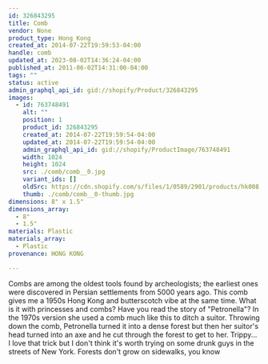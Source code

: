 ```yaml
---
id: 326843295
title: Comb
vendor: None
product_type: Hong Kong
created_at: 2014-07-22T19:59:53-04:00
handle: comb
updated_at: 2023-08-02T14:36:24-04:00
published_at: 2011-06-02T14:31:00-04:00
tags: ""
status: active
admin_graphql_api_id: gid://shopify/Product/326843295
images:
  - id: 763748491
    alt: ""
    position: 1
    product_id: 326843295
    created_at: 2014-07-22T19:59:54-04:00
    updated_at: 2014-07-22T19:59:54-04:00
    admin_graphql_api_id: gid://shopify/ProductImage/763748491
    width: 1024
    height: 1024
    src: ./comb/comb__0.jpg
    variant_ids: []
    oldSrc: https://cdn.shopify.com/s/files/1/0589/2901/products/hk008.jpeg?v=1406073594
    thumb: ./comb/comb__0-thumb.jpg
dimensions: 8" x 1.5"
dimensions_array:
  - 8"
  - 1.5"
materials: Plastic
materials_array:
  - Plastic
provenance: HONG KONG

---
```


Combs are among the oldest tools found by archeologists; the earliest ones were discovered in Persian settlements from 5000 years ago. This comb gives me a 1950s Hong Kong and butterscotch vibe at the same time. What is it with princesses and combs? Have you read the story of "Petronella"? In the 1970s version she used a comb much like this to ditch a suitor. Throwing down the comb, Petronella turned it into a dense forest but then her suitor's head turned into an axe and he cut through the forest to get to her. Trippy... I love that trick but I don't think it's worth trying on some drunk guys in the streets of New York. Forests don't grow on sidewalks, you know